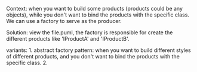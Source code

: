 Context: 
    when you want to build some products (products could be any objects), 
    while you don't want to bind the products with the specific class. 
    We can use a factory to serve as the producer.

Solution: 
    view the file.puml, the factory is responsible for create the different 
    products like 'IProductA' and 'IProductB'.

variants: 
    1. abstract factory pattern: when you want to build different styles 
       of different products, and you don't want to bind the products 
       with the specific class.
    2.